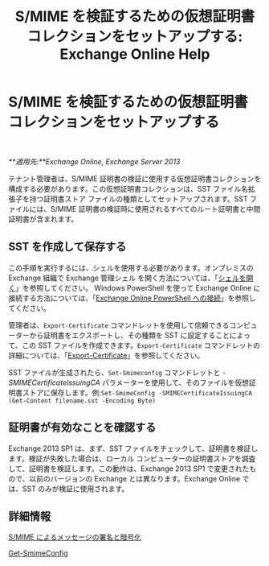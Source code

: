 ﻿---
title: 'S/MIME を検証するための仮想証明書コレクションをセットアップする: Exchange Online Help'
TOCTitle: S/MIME を検証するための仮想証明書コレクションをセットアップする
ms:assetid: 04a616e6-197c-490c-ae8c-c8d5f0f0b3dd
ms:mtpsurl: https://technet.microsoft.com/ja-jp/library/Dn626155(v=EXCHG.150)
ms:contentKeyID: 61212676
ms.date: 05/22/2018
mtps_version: v=EXCHG.150
ms.translationtype: HT
---

# S/MIME を検証するための仮想証明書コレクションをセットアップする

 

_**適用先:**Exchange Online, Exchange Server 2013_

テナント管理者は、S/MIME 証明書の検証に使用する仮想証明書コレクションを構成する必要があります。この仮想証明書コレクションは、SST ファイル名拡張子を持つ証明書ストア ファイルの種類としてセットアップされます。SST ファイルには、S/MIME 証明書の検証時に使用されるすべてのルート証明書と中間証明書が含まれます。

## SST を作成して保存する

この手順を実行するには、シェルを使用する必要があります。オンプレミスの Exchange 組織で Exchange 管理シェル を開く方法については、「[シェルを開く](https://technet.microsoft.com/ja-jp/library/dd638134\(v=exchg.150\))」を参照してください。 Windows PowerShell を使って Exchange Online に接続する方法については、「[Exchange Online PowerShell への接続](https://go.microsoft.com/fwlink/p/?linkid=396554)」を参照してください。

管理者は、`Export-Certificate` コマンドレットを使用して信頼できるコンピューターから証明書をエクスポートし、その種類を SST に設定することによって、この SST ファイルを作成できます。`Export-Certificate` コマンドレットの詳細については、「[Export-Certificate](https://technet.microsoft.com/ja-jp/library/hh848628.aspx)」を参照してください。

SST ファイルが生成されたら、`Set-Smimeconfig` コマンドレットと *-SMIMECertificateIssuingCA* パラメーターを使用して、そのファイルを仮想証明書ストアに保存します。例:`Set-SmimeConfig -SMIMECertificateIssuingCA (Get-Content filename.sst -Encoding Byte)`

## 証明書が有効なことを確認する

Exchange 2013 SP1 は、まず、SST ファイルをチェックして、証明書を検証します。検証が失敗した場合は、ローカル コンピューターの証明書ストアを調査して、証明書を検証します。この動作は、Exchange 2013 SP1 で変更されたもので、以前のバージョンの Exchange とは異なります。Exchange Online では、SST のみが検証に使用されます。

## 詳細情報

[S/MIME によるメッセージの署名と暗号化](s-mime-for-message-signing-and-encryption-exchange-2013-help.md)

[Get-SmimeConfig](https://technet.microsoft.com/ja-jp/library/dn554257\(v=exchg.150\))


